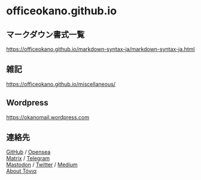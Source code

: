 # officeokano.github.io

## マークダウン書式一覧
<https://officeokano.github.io/markdown-syntax-ja/markdown-syntax-ja.html>

## 雑記
<https://officeokano.github.io/miscellaneous/>

## Wordpress
<https://okanomail.wordpress.com>

## 連絡先
[GitHub](https://github.com/officeokano) / 
[Opensea](https://opensea.io/0x0d_550C)  
[Matrix](https://matrix.to/#/@okano:mozilla.org) / 
[Telegram](https://www.t.me/xitoc1)  
[Mastodon](https://social.vivaldi.net/@okano) / 
[Twitter](https://twitter.com/messages/compose?recipient_id=10862) / 
[Medium](https://medium.com/okano)  
[About Τόνια](https://paper.dropbox.com/doc/About--BdCizlPdZUOEFvRsDHPmPKVjAQ-ddH1X1WqPJpw9HHgkYFnU)
